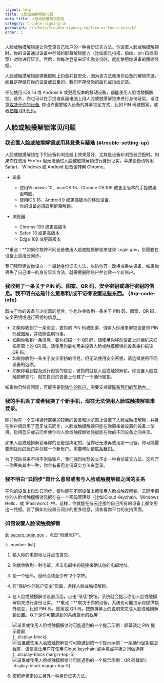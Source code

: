 ```yaml
---
layout: help
title: 人脸或触摸解锁问题
meta_title: 人脸或触摸解锁问题
category: trouble-signing-in
permalink: /zh/help/trouble-signing-in/face-or-touch-unlock/
order: 5
---
```


人脸或触摸解锁是让你登录自己账户的一种身份证实方法。你设置人脸或触摸解锁时，你的设备通过设备中存储的屏幕解锁能力（比如面孔扫描、指纹、pin 码或图案）对你进行证实。然后，你每次登录来证实你身份时，就能使用你设备的解锁凭据。

人脸或触摸解锁能够抵御网上钓鱼并且安全，因为该方法使用你设备的解锁凭据，而且是存储在你的设备或云里的。我们不存储你的面孔或指纹记录。

任何使用 iOS 16 或 Android 9 或更高版本的移动设备，都能使用人脸或触摸解锁。此外，你也可以在手提或桌面电脑上用人脸或触摸解锁来进行身份证实。请注意[取决于你的设备](#trouble-setting-up), 你也许需要输入设备的屏幕锁定方式，比如 PIN 码或图案，或者[扫描 QR 代码](#qr-code-info)。

## 人脸或触摸解锁常见问题

### 我设置人脸或触摸解锁或用其登录有疑难 {#trouble-setting-up}

人脸或触摸解锁在下列设备和浏览器上效果最好，尤其是设备和浏览器匹配时。如果你在使用 Firefox 但无法通过人脸或触摸解锁进行身份证实，苹果设备请转用 Safari， Windows 或 Android 设备请转用 Chrome。

* 设备  
  * 使用Windows 10、macOS 13、Chrome OS 109 或更高版本的手提或桌面电脑。
  * 使用iOS 16、Android 9 或更高版本的移动设备。
  * 你的设备必须启用屏幕解锁。

* 浏览器  
  * Chrome 109 或更高版本
  * Safari 16 或更高版本
  * Edge 109 或更高版本

**重点：**如果你想跨不同设备使用人脸或触摸解锁来登录 Login.gov，则需要在设备上启用云同步。

我们强烈建议你设立一个辅助身份证实方法，以防你万一改换或丢失设备。如果你丢失了自己唯一的身份证实方法，就需要删除账户并创建一个新账户。

### 我收到了一条关于 PIN 码、图案、QR 码、安全密钥或通行密钥的信息。我不明白这是什么意思和/或不记得设置这些东西。 {#qr-code-info}

取决于你的设备与浏览器的组合，你也许会收到一条关于 PIN 码、图案、QR 码、安全密钥或通行密钥的信息[。](#qr-code-info)

* 如果你收到了一条信息，要你的 PIN 码或图案，请输入你用来解锁设备的 PIN 码或图案，并依照说明行事。
* 如果你收到一条信息，要你扫描一个 QR 码，请使用你移动设备上的相机来扫描屏幕上的 QR 码。请使用你最初用来设置人脸或触摸解锁的设备来扫描该 QR 码。
* 如果你收到一条关于安全密钥的信息，但无法使用安全密钥，请选择使用不同设备的选项。
* 如果你看到提及通行密钥的信息，这指的就是人脸或触摸解锁。你设置人脸或触摸解锁时，就在自己的设备上创建了一个通行密钥。

如果你仍然有问题，可能需要[删除你的账户。](/zh/help/manage-your-account/delete-your-account/)需要支持请[联系我们的帮助台。](/zh/contact/)

### 我的手机丢了或者我换了个新手机，现在无法使用人脸或触摸解锁来登录。

除非你在一个支持[通行密钥](https://fidoalliance.org/passkeys/)的较新的设备和浏览器上设置了人脸或触摸解锁，并且在账户间启用了蓝牙或云同步，人脸或触摸解锁只能在你原来做设置的设备上使用。启用蓝牙或云同步使你的人脸或触摸解锁凭据能在你的不同设备之间共享。

如果人脸或触摸解锁与你的设备是绑定的，但你已无法再使用那一设备，你可能需要[删除你的账户](/zh/help/manage-your-account/delete-your-account/)并创建一个新账户。需要帮助请[联系我们。](/zh/contact/)

为了预防将来不得不删除账户，我们强烈推荐设立不止一种身份证实方法。这样万一你丢失其中一种，你会有备用身份证实方法来登录。

### 我不明白“云同步”是什么意思或者与人脸或触摸解锁之间的关系

在你的设备上启动云同步，使你能在不同设备上都使用人脸或触摸解锁。云同步把你的人脸或触摸解锁凭据存在一个密码管理器（比如iCloud Keychain、Windows Hello、或 1Password）中。这样，你就能在与云连接的自己所有的设备上都使用这一凭据。要了解如何设置云同步的更多信息，请查看你平台的支持页面。

### 如何设置人脸或触摸解锁

到 [secure.login.gov](https://secure.login.gov/) ，点击“创建账户”。

{: .number-list}
1. 输入你的电邮地址并点击提交。
2. 你就会收到一封电邮。点击电邮中的链接来确认你的电邮地址。
3. 设一个密码。密码必须至少有12个字符。
4. 在“保护你的账户安全”页面，选择人脸或触摸解锁。
5. 在人脸或触摸解锁设置页面，点击“继续”按钮。系统就会提示你用人脸或触摸解锁来进行身份证实。
    **重点：**取决于你的设备，系统也可能提示你提供额外信息，比如 PIN 码、图案或 QR 码。按照屏幕上的说明来完成人脸或触摸解锁设置。以下是你可能遇到的系统提示的截屏：
   
    ![设置或使用人脸或触摸解锁时可能遇到的一个提示示例：屏幕锁定 PIN 提示截屏](/assets/img/help/face-touch-unlock/android-screen-lock.png){: .display-block}
    ![设置或使用人脸或触摸解锁时可能遇到的一个提示示例：一条通行密钥信息截屏，该信息让用户在使用iCloud keychain 或手机或平板之间做选择](/assets/img/help/face-touch-unlock/iphone-screen-lock.png){: .display-block margin-top-5}
    ![设置或使用人脸或触摸解锁时可能遇到的一个提示示例：QR 码截屏](/assets/img/help/face-touch-unlock/passkey-screen-shot.png){: .display-block margin-top-5}
6. 按照步骤来设立另外一种身份证实方法。
